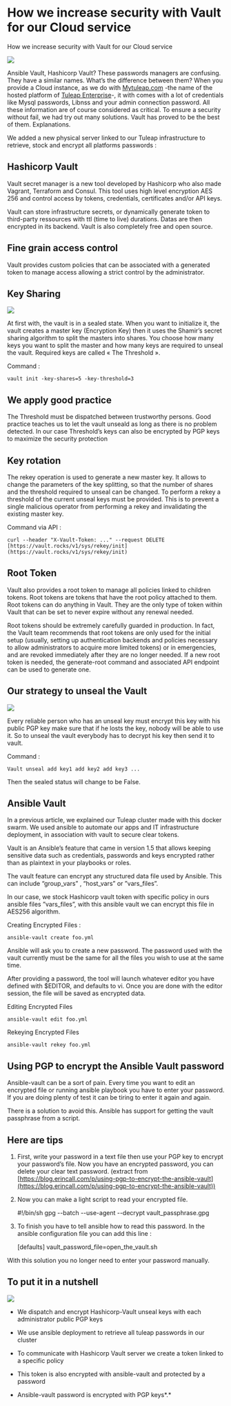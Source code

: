 
# How we increase security with Vault for our Cloud service

How we increase security with Vault for our Cloud service

![](https://cdn-images-1.medium.com/max/2000/0*_HCtm4fvN3cETFaz.png)

Ansible Vault, Hashicorp Vault? These passwords managers are confusing. They have a similar names. What’s the difference between them? When you provide a Cloud instance, as we do with [Mytuleap.com](https://www.mytuleap.com/) -the name of the hosted platform of [Tuleap Enterprise](https://www.enalean.com/enterprise-solutions)-, it with comes with a lot of credentials like Mysql passwords, Libnss and your admin connection password. All these information are of course considered as critical. To ensure a security without fail, we had try out many solutions. Vault has proved to be the best of them. Explanations.

We added a new physical server linked to our Tuleap infrastructure to retrieve, stock and encrypt all platforms passwords :

## Hashicorp Vault

Vault secret manager is a new tool developed by Hashicorp who also made Vagrant, Terraform and Consul. This tool uses high level encryption AES 256 and control access by tokens, credentials, certificates and/or API keys.

Vault can store infrastructure secrets, or dynamically generate token to third-party ressources with ttl (time to live) durations. Datas are then encrypted in its backend. Vault is also completely free and open source.

## Fine grain access control

Vault provides custom policies that can be associated with a generated token to manage access allowing a strict control by the administrator.

## Key Sharing

![](https://cdn-images-1.medium.com/max/2000/0*e6NGv8d8HYJxcf9n.png)

At first with, the vault is in a sealed state. When you want to initialize it, the vault creates a master key (Encryption Key) then it uses the Shamir’s secret sharing algorithm to split the masters into shares. You choose how many keys you want to split the master and how many keys are required to unseal the vault. Required keys are called « The Threshold ».

Command :

    vault init -key-shares=5 -key-threshold=3

## We apply good practice

The Threshold must be dispatched between trustworthy persons. Good practice teaches us to let the vault unseald as long as there is no problem detected. In our case Threshold’s keys can also be encrypted by PGP keys to maximize the security protection

## Key rotation

The rekey operation is used to generate a new master key. It allows to change the parameters of the key splitting, so that the number of shares and the threshold required to unseal can be changed. To perform a rekey a threshold of the current unseal keys must be provided. This is to prevent a single malicious operator from performing a rekey and invalidating the existing master key.

Command via API :

    curl --header "X-Vault-Token: ..." --request DELETE [https://vault.rocks/v1/sys/rekey/init](https://vault.rocks/v1/sys/rekey/init)

## Root Token

Vault also provides a root token to manage all policies linked to children tokens. Root tokens are tokens that have the root policy attached to them. Root tokens can do anything in Vault. They are the only type of token within Vault that can be set to never expire without any renewal needed.

Root tokens should be extremely carefully guarded in production. In fact, the Vault team recommends that root tokens are only used for the initial setup (usually, setting up authentication backends and policies necessary to allow administrators to acquire more limited tokens) or in emergencies, and are revoked immediately after they are no longer needed. If a new root token is needed, the generate-root command and associated API endpoint can be used to generate one.

## Our strategy to unseal the Vault

![](https://cdn-images-1.medium.com/max/2000/0*yXr-GoXqDW17BYCv.png)

Every reliable person who has an unseal key must encrypt this key with his public PGP key make sure that if he losts the key, nobody will be able to use it. So to unseal the vault everybody has to decrypt his key then send it to vault.

Command :

    Vault unseal add key1 add key2 add key3 ...

Then the sealed status will change to be False.

## Ansible Vault

In a previous article, we explained our Tuleap cluster made with this docker swarm. We used ansible to automate our apps and IT infrastructure deployment, in association with vault to secure clear tokens.

Vault is an Ansible’s feature that came in version 1.5 that allows keeping sensitive data such as credentials, passwords and keys encrypted rather than as plaintext in your playbooks or roles.

The vault feature can encrypt any structured data file used by Ansible. This can include “group_vars” , “host_vars” or ”vars_files”.

In our case, we stock Hashicorp vault token with specific policy in ours ansible files ”vars_files”, with this ansible vault we can encrypt this file in AES256 algorithm.

Creating Encrypted Files :

    ansible-vault create foo.yml

Ansible will ask you to create a new password. The password used with the vault currently must be the same for all the files you wish to use at the same time.

After providing a password, the tool will launch whatever editor you have defined with $EDITOR, and defaults to vi. Once you are done with the editor session, the file will be saved as encrypted data.

Editing Encrypted Files

    ansible-vault edit foo.yml

Rekeying Encrypted Files

    ansible-vault rekey foo.yml

## Using PGP to encrypt the Ansible Vault password

Ansible-vault can be a sort of pain. Every time you want to edit an encrypted file or running ansible playbook you have to enter your password. If you are doing plenty of test it can be tiring to enter it again and again.

There is a solution to avoid this. Ansible has support for getting the vault passphrase from a script.

## Here are tips

1. First, write your password in a text file then use your PGP key to encrypt your password’s file. Now you have an encrypted password, you can delete your clear text password. (extract from [https://blog.erincall.com/p/using-pgp-to-encrypt-the-ansible-vault](https://blog.erincall.com/p/using-pgp-to-encrypt-the-ansible-vault))

1. Now you can make a light script to read your encrypted file.

    #!/bin/sh gpg --batch --use-agent --decrypt vault_passphrase.gpg

3. To finish you have to tell ansible how to read this password. In the ansible configuration file you can add this line :

    [defaults] vault_password_file=open_the_vault.sh

With this solution you no longer need to enter your password manually.

## To put it in a nutshell

![](https://cdn-images-1.medium.com/max/2000/0*vtdtomQTROn9MzWf.png)

* We dispatch and encrypt Hashicorp-Vault unseal keys with each administrator public PGP keys

* We use ansible deployment to retrieve all tuleap passwords in our cluster

* To communicate with Hashicorp Vault server we create a token linked to a specific policy

* This token is also encrypted with ansible-vault and protected by a password

* Ansible-vault password is encrypted with PGP keys*.*
